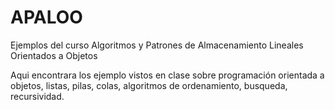 # APALOO
Ejemplos del curso Algoritmos y Patrones de Almacenamiento Lineales Orientados a Objetos

Aqui encontrara los ejemplo vistos en clase sobre programación orientada a objetos, listas, pilas, colas, algoritmos de ordenamiento, busqueda, recursividad.
